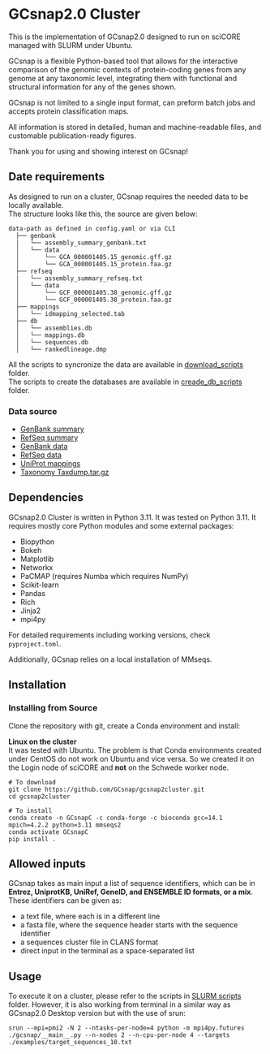 # GCsnap2.0 Cluster

This is the implementation of GCsnap2.0 designed to run on sciCORE managed with SLURM under Ubuntu.

GCsnap is a flexible Python-based tool that allows for the interactive comparison of the genomic contexts of protein-coding genes from any genome at any taxonomic level, integrating them with functional and structural information for any of the genes shown. 

GCsnap is not limited to a single input format, can preform batch jobs and accepts protein classification maps. 

All information is stored in detailed, human and machine-readable files, and customable publication-ready figures.


Thank you for using and showing interest on GCsnap!

## Date requirements
As designed to run on a cluster, GCsnap requires the needed data to be locally available.  
The structure looks like this, the source are given below:
```
data-path as defined in config.yaml or via CLI  
  ├── genbank  
  |   └── assembly_summary_genbank.txt   
  │   └── data   
  │       └── GCA_000001405.15_genomic.gff.gz  
  │       └── GCA_000001405.15_protein.faa.gz      
  ├── refseq  
  |   └── assembly_summary_refseq.txt     
  │   └── data   
  │       └── GCF_000001405.38_genomic.gff.gz  
  │       └── GCF_000001405.38_protein.faa.gz      
  ├── mappings  
  │   └── idmapping_selected.tab  
  ├── db  
  │   └── assemblies.db  
  │   └── mappings.db  
  │   └── sequences.db  
  │   └── rankedlineage.dmp  
```

All the scripts to syncronize the data are available in [download_scripts](/download_scripts) folder.  
The scripts to create the databases are available in [creade_db_scripts](/create_db_scripts) folder.  

### Data source
- [GenBank summary](https://ftp.ncbi.nlm.nih.gov/genomes/genbank)  
- [RefSeq summary](https://ftp.ncbi.nlm.nih.gov/genomes/refseq)
- [GenBank data](https://ftp.ncbi.nlm.nih.gov/genomes/all/GCA)
- [RefSeq data](https://ftp.ncbi.nlm.nih.gov/genomes/all/GCF)
- [UniProt mappings](https://ftp.uniprot.org/pub/databases/uniprot/current_release/knowledgebase/idmapping)
- [Taxonomy Taxdump.tar.gz](https://ftp.ncbi.nlm.nih.gov/pub/taxonomy)



## Dependencies

GCsnap2.0 Cluster is written in Python 3.11. It was tested on Python 3.11. It requires mostly core Python modules and some external packages: 
  - Biopython
  - Bokeh
  - Matplotlib
  - Networkx 
  - PaCMAP (requires Numba which requires NumPy)
  - Scikit-learn
  - Pandas
  - Rich
  - Jinja2
  - mpi4py

For detailed requirements including working versions, check ```pyproject.toml```.

Additionally, GCsnap relies on a local installation of MMseqs.

## Installation

### Installing from Source

Clone the repository with git, create a Conda environment and install:

**Linux on the cluster**  
It was tested with Ubuntu. The problem is that Conda environments created under CentOS do not work on Ubuntu and vice versa.
So we created it on the Login node of sciCORE and **not** on the Schwede worker node.
```
# To download
git clone https://github.com/GCsnap/gcsnap2cluster.git
cd gcsnap2cluster

# To install
conda create -n GCsnapC -c conda-forge -c bioconda gcc=14.1 mpich=4.2.2 python=3.11 mmseqs2
conda activate GCsnapC
pip install .
```

## Allowed inputs

GCsnap takes as main input a list of sequence identifiers, which can be in **Entrez, UniprotKB, UniRef, GeneID, and ENSEMBLE ID formats, or a mix**. These identifiers can be given as:
  - a text file, where each is in a different line
  - a fasta file, where the sequence header starts with the sequence identifier
  - a sequences cluster file in CLANS format
  - direct input in the terminal as a space-separated list
  
## Usage

To execute it on a cluster, please refer to the scripts in [SLURM scripts](/slurm_scripts) folder. However, it is also working from terminal in a similar way as GCsnap2.0 Desktop version but with the use of srun:
```
srun --mpi=pmi2 -N 2 --ntasks-per-node=4 python -m mpi4py.futures ./gcsnap/__main__.py --n-nodes 2 --n-cpu-per-node 4 --targets ./examples/target_sequences_10.txt
```
